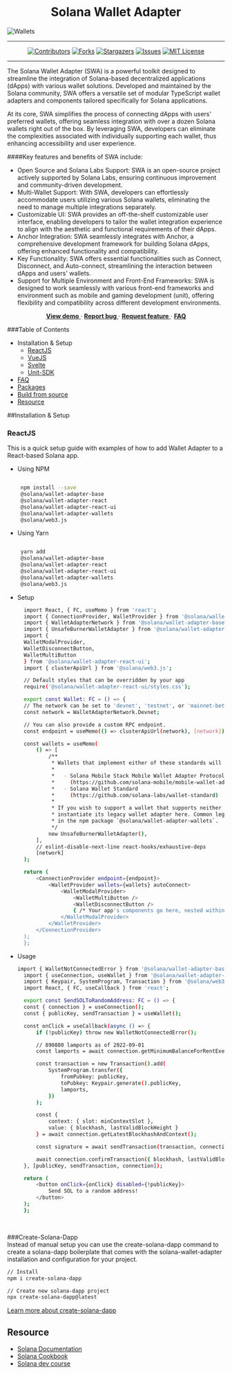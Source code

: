 # <center>Solana Wallet Adapter </center>
![Wallets](wallets.png)

---
<!--PROJECT SHIELDS -->
<center>

[![Contributors][contributors-shield]][contributors-url]
[![Forks][forks-shield]][forks-url]
[![Stargazers][stars-shield]][stars-url]
[![Issues][issues-shield]][issues-url]
[![MIT License][license-shield]][license-url]

</center>

---

<!--PROJECT DESCRIPTION -->
<div>
    <p> The Solana Wallet Adapter (SWA) is a powerful toolkit designed to streamline the integration of Solana-based decentralized applications (dApps) with various wallet solutions. Developed and maintained by the Solana community, SWA offers a versatile set of modular TypeScript wallet adapters and components tailored specifically for Solana applications.</p>
    <p>At its core, SWA simplifies the process of connecting dApps with users' preferred wallets, offering seamless integration with over a dozen Solana wallets right out of the box. By leveraging SWA, developers can eliminate the complexities associated with individually supporting each wallet, thus enhancing accessibility and user experience. </p>
  
####Key features and benefits of SWA include: 
- Open Source and Solana Labs Support: SWA is an open-source project actively supported by Solana Labs, ensuring continuous improvement and community-driven development.
- Multi-Wallet Support: With SWA, developers can effortlessly accommodate users utilizing various Solana wallets, eliminating the need to manage multiple integrations separately.
- Customizable UI: SWA provides an off-the-shelf customizable user interface, enabling developers to tailor the wallet integration experience to align with the aesthetic and functional requirements of their dApps.
- Anchor Integration: SWA seamlessly integrates with Anchor, a comprehensive development framework for building Solana dApps, offering enhanced functionality and compatibility.
- Key Functionality: SWA offers essential functionalities such as Connect, Disconnect, and Auto-connect, streamlining the interaction between dApps and users' wallets.
- Support for Multiple Environment and Front-End Frameworks: SWA is designed to work seamlessly with various front-end frameworks and environment such as mobile and gaming development (unit), offering flexibility and compatibility across different development environments. 
 </div>



<!--PROJECT USE LINKS -->
<p align="center"> 
    <a href="#"><strong>View demo</strong> </a>
     ·
    <a href="#"><strong>Report bug</strong> </a>
    ·
    <a href="#/df"><strong>Request feature</strong> </a>
     ·
    <a href="#/df"><strong>FAQ</strong> </a>
</p>


<!--PROJECT TABLE OF CONTENTS -->

###Table of Contents 
 <ul>
    <li>
    Installation & Setup
    <ul>
    <li>
    <a href="#ReactJS"> ReactJS </a>
     </li>
     <li>
    <a href="https://github.com/lorisleiva/solana-wallets-vue"> VueJS </a>
     </li>
      <li>
    <a href="https://github.com/svelte-on-solana/wallet-adapter"> Svelte </a>
     </li>
      <li>
    <a href="https://github.com/magicblock-labs/Solana.Unity-SDK"> Unit-SDK </a>
     </li>
     </ul>
     </li>
      <li><a href="https://github.com/anza-xyz/wallet-adapter/blob/master/FAQ.md">FAQ</a></li>
      <li><a href="https://github.com/anza-xyz/wallet-adapter/blob/master/PACKAGES.md">Packages</a></li>
      <li><a href="https://github.com/anza-xyz/wallet-adapter/blob/master/BUILD.md">Build from source</a></li>
      <li><a href="#Resource">Resource</a></li>
    
  </ul>

##Installation & Setup
### ReactJS
<p>This is a quick setup guide with examples of how to add Wallet Adapter to a React-based Solana app. </p>

* Using NPM
   ```sh
 
    npm install --save  
    @solana/wallet-adapter-base 
    @solana/wallet-adapter-react 
    @solana/wallet-adapter-react-ui 
    @solana/wallet-adapter-wallets 
    @solana/web3.js 
  ```

* Using Yarn
   ```sh
 
    yarn add
    @solana/wallet-adapter-base 
    @solana/wallet-adapter-react 
    @solana/wallet-adapter-react-ui 
    @solana/wallet-adapter-wallets 
    @solana/web3.js 
  ```

* Setup
  ```sh
    import React, { FC, useMemo } from 'react';
    import { ConnectionProvider, WalletProvider } from '@solana/wallet-adapter-react';
    import { WalletAdapterNetwork } from '@solana/wallet-adapter-base';
    import { UnsafeBurnerWalletAdapter } from '@solana/wallet-adapter-wallets';
    import {
    WalletModalProvider,
    WalletDisconnectButton,
    WalletMultiButton
    } from '@solana/wallet-adapter-react-ui';
    import { clusterApiUrl } from '@solana/web3.js';

    // Default styles that can be overridden by your app
    require('@solana/wallet-adapter-react-ui/styles.css');

    export const Wallet: FC = () => {
    // The network can be set to 'devnet', 'testnet', or 'mainnet-beta'.
    const network = WalletAdapterNetwork.Devnet;

    // You can also provide a custom RPC endpoint.
    const endpoint = useMemo(() => clusterApiUrl(network), [network]);

    const wallets = useMemo(
        () => [
            /**
             * Wallets that implement either of these standards will be available automatically.
             *
             *   - Solana Mobile Stack Mobile Wallet Adapter Protocol
             *     (https://github.com/solana-mobile/mobile-wallet-adapter)
             *   - Solana Wallet Standard
             *     (https://github.com/solana-labs/wallet-standard)
             *
             * If you wish to support a wallet that supports neither of those standards,
             * instantiate its legacy wallet adapter here. Common legacy adapters can be found
             * in the npm package `@solana/wallet-adapter-wallets`.
             */
            new UnsafeBurnerWalletAdapter(),
        ],
        // eslint-disable-next-line react-hooks/exhaustive-deps
        [network]
    );

    return (
        <ConnectionProvider endpoint={endpoint}>
            <WalletProvider wallets={wallets} autoConnect>
                <WalletModalProvider>
                    <WalletMultiButton />
                    <WalletDisconnectButton />
                    { /* Your app's components go here, nested within the context providers. */ }
                </WalletModalProvider>
            </WalletProvider>
        </ConnectionProvider>
    );
    };
  ```

* Usage
  ```sh 
  import { WalletNotConnectedError } from '@solana/wallet-adapter-base';
    import { useConnection, useWallet } from '@solana/wallet-adapter-react';
    import { Keypair, SystemProgram, Transaction } from '@solana/web3.js';
    import React, { FC, useCallback } from 'react';

    export const SendSOLToRandomAddress: FC = () => {
    const { connection } = useConnection();
    const { publicKey, sendTransaction } = useWallet();

    const onClick = useCallback(async () => {
        if (!publicKey) throw new WalletNotConnectedError();

        // 890880 lamports as of 2022-09-01
        const lamports = await connection.getMinimumBalanceForRentExemption(0);

        const transaction = new Transaction().add(
            SystemProgram.transfer({
                fromPubkey: publicKey,
                toPubkey: Keypair.generate().publicKey,
                lamports,
            })
        );

        const {
            context: { slot: minContextSlot },
            value: { blockhash, lastValidBlockHeight }
        } = await connection.getLatestBlockhashAndContext();

        const signature = await sendTransaction(transaction, connection, { minContextSlot });

        await connection.confirmTransaction({ blockhash, lastValidBlockHeight, signature });
    }, [publicKey, sendTransaction, connection]);

    return (
        <button onClick={onClick} disabled={!publicKey}>
            Send SOL to a random address!
        </button>
    );
    };
  ```

  <br>

###Create-Solana-Dapp  
 Instead of manual setup you can use the create-solana-dapp command to create a solana-dapp boilerplate that comes with the solana-wallet-adapter installation and configuration for your project.


 ```sh
 // Install 
 npm i create-solana-dapp

 // Create new solana-dapp project
 npx create-solana-dapp@latest
 ``` 
 [Learn more about create-solana-dapp](https://github.com/solana-developers/create-solana-dapp)

 ## Resource
- [Solana Documentation](https://solana.com/docs)
- [Solana Cookbook](https://solanacookbook.com/#contributing)
- [Solana dev course](https://www.soldev.app/course)





<!-- - [Demo](https://anza-xyz.github.io/wallet-adapter/example)
- [TypeScript Docs](https://anza-xyz.github.io/wallet-adapter/)
- [For Solana Apps](https://github.com/solana-labs/wallet-adapter/blob/master/APP.md)
- [For Solana Wallets](https://github.com/solana-labs/wallet-adapter/blob/master/WALLET.md)
- [Packages](https://github.com/solana-labs/wallet-adapter/blob/master/PACKAGES.md)
- [FAQ (Frequently Asked Questions)](https://github.com/solana-labs/wallet-adapter/blob/master/FAQ.md)
- [Build from Source](https://github.com/solana-labs/wallet-adapter/blob/master/BUILD.md) -->





<!-- MARKDOWN LINKS & ASSETS -->
[contributors-shield]: https://img.shields.io/github/contributors/anza-xyz/wallet-adapter?style=for-the-badge
[contributors-url]: https://github.com/anza-xyz/wallet-adapter/graphs/contributors
[forks-shield]: https://img.shields.io/github/forks/anza-xyz/wallet-adapter?style=for-the-badge
[forks-url]: https://github.com/anza-xyz/wallet-adapter/network/members
[stars-shield]: https://img.shields.io/github/stars/anza-xyz/wallet-adapter?style=for-the-badge
[stars-url]: https://github.com/anza-xyz/wallet-adapter/stargazers
[issues-shield]: https://img.shields.io/github/issues/anza-xyz/wallet-adapter?style=for-the-badge
[issues-url]: https://github.com/anza-xyz/wallet-adapter/issues
[license-shield]: https://img.shields.io/github/license/anza-xyz/wallet-adapter?style=for-the-badge
[license-url]: https://github.com/anza-xyz/wallet-adapter/blob/master/LICENSE